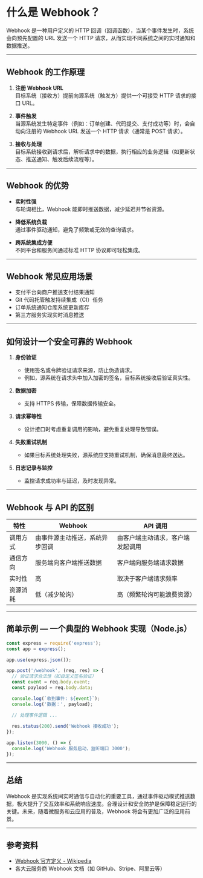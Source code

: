 # 什么是 Webhook？

Webhook 是一种用户定义的 HTTP 回调（回调函数），当某个事件发生时，系统会向预先配置的 URL 发送一个 HTTP 请求，从而实现不同系统之间的实时通知和数据推送。

---

## Webhook 的工作原理

1. **注册 Webhook URL**  
   目标系统（接收方）提前向源系统（触发方）提供一个可接受 HTTP 请求的接口 URL。

2. **事件触发**  
   当源系统发生特定事件（例如：订单创建、代码提交、支付成功等）时，会自动向注册的 Webhook URL 发送一个 HTTP 请求（通常是 POST 请求）。

3. **接收与处理**  
   目标系统接收到请求后，解析请求中的数据，执行相应的业务逻辑（如更新状态、推送通知、触发后续流程等）。

---

## Webhook 的优势

- **实时性强**  
  与轮询相比，Webhook 能即时推送数据，减少延迟并节省资源。

- **降低系统负载**  
  通过事件驱动通知，避免了频繁或无效的查询请求。

- **跨系统集成方便**  
  不同平台和服务间通过标准 HTTP 协议即可轻松集成。

---

## Webhook 常见应用场景

- 支付平台向商户推送支付结果通知  
- Git 代码托管触发持续集成（CI）任务  
- 订单系统通知仓库系统更新库存  
- 第三方服务实现实时消息推送

---

## 如何设计一个安全可靠的 Webhook

1. **身份验证**  
   - 使用签名或令牌验证请求来源，防止伪造请求。  
   - 例如，源系统在请求头中加入加密的签名，目标系统接收后验证真实性。

2. **数据加密**  
   - 支持 HTTPS 传输，保障数据传输安全。

3. **请求幂等性**  
   - 设计接口时考虑重复调用的影响，避免重复处理导致错误。

4. **失败重试机制**  
   - 如果目标系统处理失败，源系统应支持重试机制，确保消息最终送达。

5. **日志记录与监控**  
   - 监控请求成功率与延迟，及时发现异常。

---

## Webhook 与 API 的区别

| 特性     | Webhook                        | API 调用                         |
| -------- | ------------------------------ | -------------------------------- |
| 调用方式 | 由事件源主动推送，系统异步回调 | 由客户端主动请求，客户端发起调用 |
| 通信方向 | 服务端向客户端推送数据         | 客户端向服务端请求数据           |
| 实时性   | 高                             | 取决于客户端请求频率             |
| 资源消耗 | 低（减少轮询）                 | 高（频繁轮询可能浪费资源）       |

---

## 简单示例 — 一个典型的 Webhook 实现（Node.js）

```javascript
const express = require('express');
const app = express();

app.use(express.json());

app.post('/webhook', (req, res) => {
  // 验证请求合法性（如自定义签名验证）
  const event = req.body.event;
  const payload = req.body.data;

  console.log(`收到事件: ${event}`);
  console.log('数据：', payload);

  // 处理事件逻辑 ...
  
  res.status(200).send('Webhook 接收成功');
});

app.listen(3000, () => {
  console.log('Webhook 服务启动，监听端口 3000');
});
```

---

## 总结

Webhook 是实现系统间实时通信与自动化的重要工具，通过事件驱动模式推送数据，极大提升了交互效率和系统响应速度。合理设计和安全防护是保障稳定运行的关键。未来，随着微服务和云应用的普及，Webhook 将会有更加广泛的应用前景。

---

## 参考资料

- [Webhook 官方定义 - Wikipedia](https://en.wikipedia.org/wiki/Webhook)  
- 各大云服务商 Webhook 文档（如 GitHub、Stripe、阿里云等）
